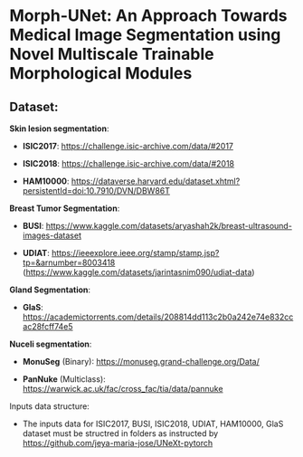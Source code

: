 # Morph-UNet: An Approach Towards Medical Image Segmentation using Novel Multiscale Trainable  Morphological Modules
## **Dataset**:

**Skin lesion segmentation**:

- **ISIC2017**: https://challenge.isic-archive.com/data/#2017

* **ISIC2018**: https://challenge.isic-archive.com/data/#2018

+ **HAM10000**: https://dataverse.harvard.edu/dataset.xhtml?persistentId=doi:10.7910/DVN/DBW86T
  
**Breast Tumor Segmentation**:

- **BUSI**: https://www.kaggle.com/datasets/aryashah2k/breast-ultrasound-images-dataset

+ **UDIAT**: https://ieeexplore.ieee.org/stamp/stamp.jsp?tp=&arnumber=8003418 (https://www.kaggle.com/datasets/jarintasnim090/udiat-data)

**Gland Segmentation**:

- **GlaS**: https://academictorrents.com/details/208814dd113c2b0a242e74e832ccac28fcff74e5

**Nuceli segmentation**:

- **MonuSeg** (Binary): https://monuseg.grand-challenge.org/Data/
+ **PanNuke** (Multiclass): https://warwick.ac.uk/fac/cross_fac/tia/data/pannuke


Inputs data structure:
   - The inputs data for ISIC2017, BUSI, ISIC2018, UDIAT, HAM10000, GlaS dataset must be structred in folders as instructed by https://github.com/jeya-maria-jose/UNeXt-pytorch




